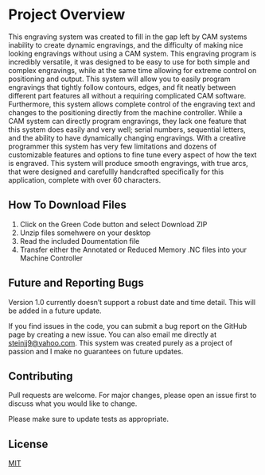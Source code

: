 # Project Overview
This engraving system was created to fill in the gap left by CAM systems inability to create dynamic engravings, and the difficulty of making nice looking engravings without using a CAM system. This engraving program is incredibly versatile, it was designed to be easy to use for both simple and complex engravings, while at the same time allowing for extreme control on positioning and output. This system will allow you to easily program engravings that tightly follow contours, edges, and fit neatly between different part features all without a requiring complicated CAM software. Furthermore, this system allows complete control of the engraving text and changes to the positioning directly from the machine controller. While a CAM system can directly program engravings, they lack one feature that this system does easily and very well; serial numbers, sequential letters, and the ability to have dynamically changing engravings. With a creative programmer this system has very few limitations and dozens of customizable features and options to fine tune every aspect of how the text is engraved. This system will produce smooth engravings, with true arcs, that were designed and carefullly handcrafted specifically for this application, complete with over 60 characters.

## How To Download Files
1. Click on the Green Code button and select Download ZIP
2. Unzip files somehwere on your desktop
3. Read the included Doumentation file
4. Transfer either the Annotated or Reduced Memory .NC files into your Machine Controller

## Future and Reporting Bugs
Version 1.0 currently doesn’t support a robust date and time detail. This will be added in a future update.

If you find issues in the code, you can submit a bug report on the GitHub page by creating a new issue. You can also email me directly at steinjj9@yahoo.com. This system was created purely as a project of passion and I make no guarantees on future updates. 

## Contributing
Pull requests are welcome. For major changes, please open an issue first to discuss what you would like to change.

Please make sure to update tests as appropriate.

## License
[MIT](https://choosealicense.com/licenses/mit/)
